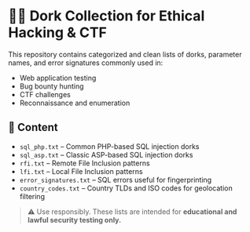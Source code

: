 # 🕵️‍♂️ Dork Collection for Ethical Hacking & CTF

This repository contains categorized and clean lists of dorks, parameter names, and error signatures commonly used in:

- Web application testing
- Bug bounty hunting
- CTF challenges
- Reconnaissance and enumeration

## 📂 Content

- `sql_php.txt` – Common PHP-based SQL injection dorks
- `sql_asp.txt` – Classic ASP-based SQL injection dorks
- `rfi.txt` – Remote File Inclusion patterns
- `lfi.txt` – Local File Inclusion patterns
- `error_signatures.txt` – SQL errors useful for fingerprinting
- `country_codes.txt` – Country TLDs and ISO codes for geolocation filtering

> ⚠️ Use responsibly. These lists are intended for **educational and lawful security testing only.**